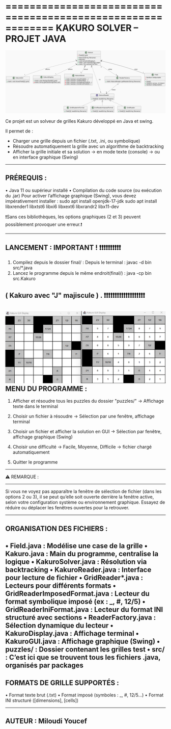 ============================================================
                 KAKURO SOLVER – PROJET JAVA                             
============================================================
![My Image](diagramme_des_classes_Light.png)

Ce projet est un solveur de grilles Kakuro développé en Java et swing.

Il permet de :
- Charger une grille depuis un fichier (.txt, .ini, ou symbolique)
- Résoudre automatiquement la grille avec un algorithme de backtracking
- Afficher la grille initiale et sa solution
  → en mode texte (console)
  → ou en interface graphique (Swing)

------------------------------------------------------------
PRÉREQUIS :
------------------------------------------------------------
• Java 11 ou supérieur installé
• Compilation du code source (ou exécution du .jar)
Pour activer l’affichage graphique (Swing), vous devez impérativement installer :
    sudo apt install openjdk-17-jdk
    sudo apt install libxrender1 libxtst6 libxi6 libxext6 libxrandr2 libx11-dev

❗️Sans ces bibliothèques, les options graphiques (2 et 3) peuvent possiblement provoquer une erreur.❗️

------------------------------------------------------------
LANCEMENT : IMPORTANT ! ❗️❗️❗️❗️❗️❗️❗️❗️❗️❗️
------------------------------------------------------------
1. Compilez depuis le dossier final/ :
Depuis le terminal :
javac -d bin src/*.java
2. Lancez le programme depuis le même endroit(final/) :
java -cp bin src.Kakuro

( Kakuro avec "J" majiscule ) .
❗️❗️❗️❗️❗️❗️❗️❗️❗️❗️❗️❗️❗️❗️❗️❗️❗️❗️❗️
------------------------------------------------------------
![My Image](affichageGui.png)
MENU DU PROGRAMME :
------------------------------------------------------------

1. Afficher et résoudre tous les puzzles du dossier "puzzles/"
   → Affichage texte dans le terminal

2. Choisir un fichier à résoudre
   → Sélection par une fenêtre, affichage terminal

3. Choisir un fichier et afficher la solution en GUI
   → Sélection par fenêtre, affichage graphique (Swing)

4. Choisir une difficulté
   → Facile, Moyenne, Difficile → fichier chargé automatiquement

5. Quitter le programme

------------------------------------------------------------
⚠️ REMARQUE :


------------------------------------------------------------
 Si vous ne voyez pas apparaître la fenêtre de sélection de fichier (dans les options 2 ou 3), il se peut qu’elle soit ouverte derrière la fenêtre active, selon votre configuration système ou environnement graphique. Essayez de réduire ou déplacer les fenêtres ouvertes pour la retrouver.

------------------------------------------------------------
ORGANISATION DES FICHIERS :
------------------------------------------------------------
• Field.java                      : Modélise une case de la grille
• Kakuro.java                    : Main du programme, centralise la logique
• KakuroSolver.java              : Résolution via backtracking
• KakuroReader.java              : Interface pour lecture de fichier
• GridReader*.java               : Lecteurs pour différents formats
• GridReaderImposedFormat.java  : Lecteur du format symbolique imposé (ex : _, #, 12/5)
• GridReaderIniFormat.java      : Lecteur du format INI structuré avec sections
• ReaderFactory.java             : Sélection dynamique du lecteur
• KakuroDisplay.java             : Affichage terminal
• KakuroGUI.java                 : Affichage graphique (Swing)
• puzzles/                       : Dossier contenant les grilles test
• src/                           : C’est ici que se trouvent tous les fichiers .java, organisés par packages 
------------------------------------------------------------
FORMATS DE GRILLE SUPPORTÉS :
------------------------------------------------------------
• Format texte brut (.txt)
• Format imposé (symboles : _, #, 12/5...)
• Format INI structuré ([dimensions], [cells])


------------------------------------------------------------
AUTEUR : Miloudi Youcef
------------------------------------------------------------


